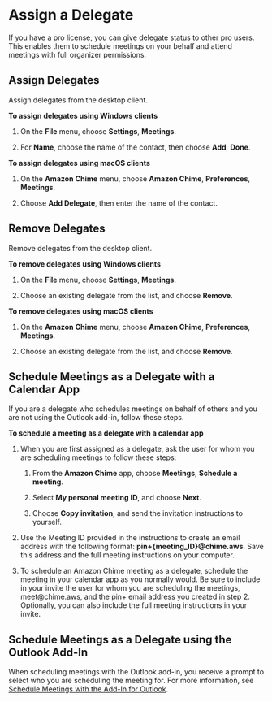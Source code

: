# Assign a Delegate<a name="delegates"></a>

If you have a pro license, you can give delegate status to other pro users\. This enables them to schedule meetings on your behalf and attend meetings with full organizer permissions\.

## Assign Delegates<a name="assign-delegates"></a>

Assign delegates from the desktop client\.

**To assign delegates using Windows clients**

1. On the **File** menu, choose **Settings**, **Meetings**\.

1. For **Name**, choose the name of the contact, then choose **Add**, **Done**\.

**To assign delegates using macOS clients**

1. On the **Amazon Chime** menu, choose **Amazon Chime**, **Preferences**, **Meetings**\.

1. Choose **Add Delegate**, then enter the name of the contact\.

## Remove Delegates<a name="remove-delegates"></a>

Remove delegates from the desktop client\.

**To remove delegates using Windows clients**

1. On the **File** menu, choose **Settings**, **Meetings**\.

1. Choose an existing delegate from the list, and choose **Remove**\.

**To remove delegates using macOS clients**

1. On the **Amazon Chime** menu, choose **Amazon Chime**, **Preferences**, **Meetings**\.

1. Choose an existing delegate from the list, and choose **Remove**\.

## Schedule Meetings as a Delegate with a Calendar App<a name="delegate-calendar"></a>

If you are a delegate who schedules meetings on behalf of others and you are not using the Outlook add\-in, follow these steps\.

**To schedule a meeting as a delegate with a calendar app**

1. When you are first assigned as a delegate, ask the user for whom you are scheduling meetings to follow these steps:

   1. From the **Amazon Chime** app, choose **Meetings**, **Schedule a meeting**\.

   1. Select **My personal meeting ID**, and choose **Next**\.

   1. Choose **Copy invitation**, and send the invitation instructions to yourself\.

1. Use the Meeting ID provided in the instructions to create an email address with the following format: **pin\+\{meeting\_ID\}@chime\.aws**\. Save this address and the full meeting instructions on your computer\.

1. To schedule an Amazon Chime meeting as a delegate, schedule the meeting in your calendar app as you normally would\. Be sure to include in your invite the user for whom you are scheduling the meetings, meet@chime\.aws, and the pin\+ email address you created in step 2\. Optionally, you can also include the full meeting instructions in your invite\. 

## Schedule Meetings as a Delegate using the Outlook Add\-In<a name="delegate-outlook"></a>

When scheduling meetings with the Outlook add\-in, you receive a prompt to select who you are scheduling the meeting for\. For more information, see [Schedule Meetings with the Add\-In for Outlook](chime-scheduling-outlook.md)\.
